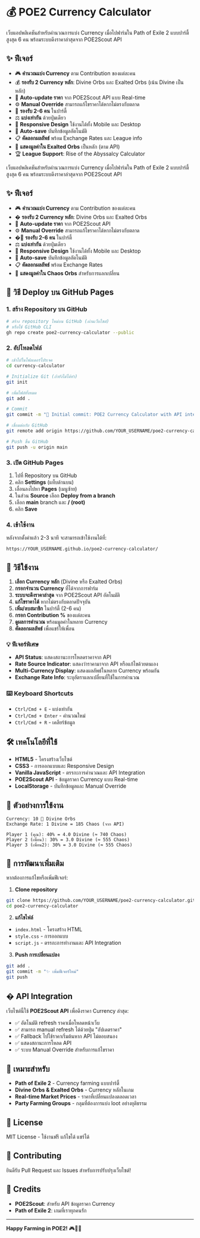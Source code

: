 # 💰 POE2 Currency Calculator

เว็บแอปพลิเคชันสำหรับคำนวณการแบ่ง Currency เมื่อไปฟาร์มใน Path of Exile 2 แบบปาร์ตี้ สูงสุด 6 คน พร้อมระบบดึงราคาล่าสุดจาก POE2Scout API

## ✨ ฟีเจอร์

- 🎮 **คำนวณแบ่ง Currency** ตาม Contribution ของแต่ละคน
- 💰 **รองรับ 2 Currency หลัก**: Divine Orbs และ Exalted Orbs (เน้น Divine เป็นหลัก)
- 🔄 **Auto-update ราคา** จาก POE2Scout API แบบ Real-time
- ⚙️ **Manual Override** สามารถแก้ไขราคาได้หากไม่ตรงกับตลาด
- 👥 **รองรับ 2-6 คน** ในปาร์ตี้
- ⚖️ **แบ่งเท่ากัน** ด้วยปุ่มเดียว
- 📱 **Responsive Design** ใช้งานได้ทั้ง Mobile และ Desktop
- 💾 **Auto-save** บันทึกข้อมูลอัตโนมัติ
- 📋 **คัดลอกผลลัพธ์** พร้อม Exchange Rates และ League info
- 💎 **แสดงมูลค่าใน Exalted Orbs** เป็นหลัก (ตาม API)
- 🏆 **League Support**: Rise of the Abyssalcy Calculator

เว็บแอปพลิเคชันสำหรับคำนวณการแบ่ง Currency เมื่อไปฟาร์มใน Path of Exile 2 แบบปาร์ตี้ สูงสุด 6 คน พร้อมระบบดึงราคาล่าสุดจาก POE2Scout API

## ✨ ฟีเจอร์

- 🎮 **คำนวณแบ่ง Currency** ตาม Contribution ของแต่ละคน
- � **รองรับ 2 Currency หลัก**: Divine Orbs และ Exalted Orbs
- 🔄 **Auto-update ราคา** จาก POE2Scout API
- ⚙️ **Manual Override** สามารถแก้ไขราคาได้หากไม่ตรงกับตลาด
- �👥 **รองรับ 2-6 คน** ในปาร์ตี้
- ⚖️ **แบ่งเท่ากัน** ด้วยปุ่มเดียว
- 📱 **Responsive Design** ใช้งานได้ทั้ง Mobile และ Desktop
- 💾 **Auto-save** บันทึกข้อมูลอัตโนมัติ
- 📋 **คัดลอกผลลัพธ์** พร้อม Exchange Rates
- 💱 **แสดงมูลค่าใน Chaos Orbs** สำหรับการแลกเปลี่ยน

## 🚀 วิธี Deploy บน GitHub Pages

### 1. สร้าง Repository บน GitHub
```bash
# สร้าง repository ใหม่บน GitHub (ผ่านเว็บไซต์)
# หรือใช้ GitHub CLI
gh repo create poe2-currency-calculator --public
```

### 2. อัปโหลดไฟล์
```bash
# เข้าไปในโฟลเดอร์โปรเจค
cd currency-calculator

# Initialize Git (ถ้ายังไม่ได้ทำ)
git init

# เพิ่มไฟล์ทั้งหมด
git add .

# Commit
git commit -m "🎉 Initial commit: POE2 Currency Calculator with API integration"

# เชื่อมต่อกับ GitHub
git remote add origin https://github.com/YOUR_USERNAME/poe2-currency-calculator.git

# Push ขึ้น GitHub
git push -u origin main
```

### 3. เปิด GitHub Pages
1. ไปที่ Repository บน GitHub
2. คลิก **Settings** (แท็บด้านบน)
3. เลื่อนลงไปหา **Pages** (เมนูซ้าย)
4. ในส่วน **Source** เลือก **Deploy from a branch**
5. เลือก **main** branch และ **/ (root)**
6. คลิก **Save**

### 4. เข้าใช้งาน
หลังจากตั้งค่าแล้ว 2-3 นาที จะสามารถเข้าใช้งานได้ที่:
```
https://YOUR_USERNAME.github.io/poe2-currency-calculator/
```

## 🎯 วิธีใช้งาน

1. **เลือก Currency หลัก** (Divine หรือ Exalted Orbs)
2. **กรอกจำนวน Currency** ที่ได้จากการฟาร์ม
3. **ระบบจะดึงราคาล่าสุด** จาก POE2Scout API อัตโนมัติ
4. **แก้ไขราคาได้** หากไม่ตรงกับตลาดปัจจุบัน
5. **เพิ่ม/ลบสมาชิก** ในปาร์ตี้ (2-6 คน)
6. **กรอก Contribution %** ของแต่ละคน
7. **ดูผลการคำนวณ** พร้อมมูลค่าในหลาย Currency
8. **คัดลอกผลลัพธ์** เพื่อแชร์ให้เพื่อน

### 💡 ฟีเจอร์พิเศษ
- **API Status**: แสดงสถานะการโหลดราคาจาก API
- **Rate Source Indicator**: แสดงว่าราคามาจาก API หรือแก้ไขด้วยตนเอง
- **Multi-Currency Display**: แสดงผลลัพธ์ในหลาย Currency พร้อมกัน
- **Exchange Rate Info**: ระบุอัตราแลกเปลี่ยนที่ใช้ในการคำนวณ

### ⌨️ Keyboard Shortcuts
- `Ctrl/Cmd + E` - แบ่งเท่ากัน
- `Ctrl/Cmd + Enter` - คำนวณใหม่
- `Ctrl/Cmd + R` - เคลียร์ข้อมูล

## 🛠️ เทคโนโลยีที่ใช้

- **HTML5** - โครงสร้างเว็บไซต์
- **CSS3** - การออกแบบและ Responsive Design
- **Vanilla JavaScript** - ตรรกะการคำนวณและ API Integration
- **POE2Scout API** - ข้อมูลราคา Currency แบบ Real-time
- **LocalStorage** - บันทึกข้อมูลและ Manual Override

## 📱 ตัวอย่างการใช้งาน

```
Currency: 10 🔮 Divine Orbs
Exchange Rate: 1 Divine = 185 Chaos (จาก API)

Player 1 (คุณ): 40% = 4.0 Divine (≈ 740 Chaos)
Player 2 (เพื่อน): 30% = 3.0 Divine (≈ 555 Chaos)  
Player 3 (เพื่อน2): 30% = 3.0 Divine (≈ 555 Chaos)
```

## 🔧 การพัฒนาเพิ่มเติม

หากต้องการแก้ไขหรือเพิ่มฟีเจอร์:

1. **Clone repository**
```bash
git clone https://github.com/YOUR_USERNAME/poe2-currency-calculator.git
cd poe2-currency-calculator
```

2. **แก้ไขไฟล์**
- `index.html` - โครงสร้าง HTML
- `style.css` - การออกแบบ
- `script.js` - ตรรกะการทำงานและ API Integration

3. **Push การเปลี่ยนแปลง**
```bash
git add .
git commit -m "✨ เพิ่มฟีเจอร์ใหม่"
git push
```

## � API Integration

เว็บไซต์นี้ใช้ **POE2Scout API** เพื่อดึงราคา Currency ล่าสุด:
- ✅ อัตโนมัติ refresh ราคาเมื่อโหลดหน้าเว็บ
- ✅ สามารถ manual refresh ได้ด้วยปุ่ม "อัปเดตราคา"
- ✅ Fallback ไปใช้ราคาเริ่มต้นหาก API ไม่ตอบสนอง
- ✅ แสดงสถานะการโหลด API
- ✅ ระบบ Manual Override สำหรับการแก้ไขราคา

## 💎 เหมาะสำหรับ

- **Path of Exile 2** - Currency farming แบบปาร์ตี้
- **Divine Orbs & Exalted Orbs** - Currency หลักในเกม
- **Real-time Market Prices** - ราคาที่เปลี่ยนแปลงตลอดเวลา
- **Party Farming Groups** - กลุมที่ต้องการแบ่ง loot อย่างยุติธรรม

## 📄 License

MIT License - ใช้งานฟรี แก้ไขได้ แชร์ได้

## 🤝 Contributing

ยินดีรับ Pull Request และ Issues สำหรับการปรับปรุงเว็บไซต์!

## 🔗 Credits

- **POE2Scout**: สำหรับ API ข้อมูลราคา Currency
- **Path of Exile 2**: เกมที่เราทุกคนรัก

---

**Happy Farming in POE2!** 🎮💎🔮